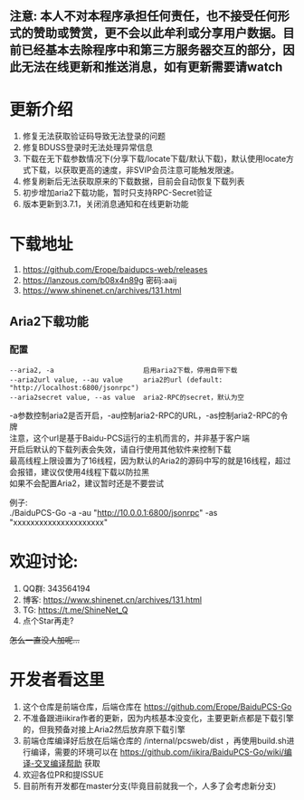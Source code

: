 ## 注意: 本人不对本程序承担任何责任，也不接受任何形式的赞助或赞赏，更不会以此牟利或分享用户数据。目前已经基本去除程序中和第三方服务器交互的部分，因此无法在线更新和推送消息，如有更新需要请watch

# 更新介绍

1. 修复无法获取验证码导致无法登录的问题
2. 修复BDUSS登录时无法处理异常信息
3. 下载在无下载参数情况下(分享下载/locate下载/默认下载)，默认使用locate方式下载，以获取更高的速度，非SVIP会员注意可能触发限速。
4. 修复刷新后无法获取原来的下载数据，目前会自动恢复下载列表
5. 初步增加aria2下载功能，暂时只支持RPC-Secret验证
6. 版本更新到3.7.1，关闭消息通知和在线更新功能

# 下载地址
1. https://github.com/Erope/baidupcs-web/releases
2. https://lanzous.com/b08x4n89g  密码:aaij
3. https://www.shinenet.cn/archives/131.html

## Aria2下载功能
### 配置
```shell
--aria2, -a                      启用aria2下载，停用自带下载
--aria2url value, --au value     aria2的url (default: "http://localhost:6800/jsonrpc")
--aria2secret value, --as value  aria2-RPC的secret，默认为空
```
-a参数控制aria2是否开启，-au控制aria2-RPC的URL，-as控制aria2-RPC的令牌  
注意，这个url是基于Baidu-PCS运行的主机而言的，并非基于客户端  
开启后默认的下载列表会失效，请自行使用其他软件来控制下载  
最高线程上限设置为了16线程，因为默认的Aria2的源码中写的就是16线程，超过会报错，建议仅使用4线程下载以防拉黑  
如果不会配置Aria2，建议暂时还是不要尝试  

例子:  
    ./BaiduPCS-Go -a -au "http://10.0.0.1:6800/jsonrpc" -as "xxxxxxxxxxxxxxxxxxxxx"

# 欢迎讨论:
1. QQ群: 343564194
2. 博客: https://www.shinenet.cn/archives/131.html
3. TG: https://t.me/ShineNet_Q
4. 点个Star再走?

~~怎么一直没人加呢...~~

# 开发者看这里
1. 这个仓库是前端仓库，后端仓库在 https://github.com/Erope/BaiduPCS-Go
2. 不准备跟进iikira作者的更新，因为内核基本没变化，主要更新点都是下载引擎的，但我预备对接上Aria2然后放弃原下载引擎
3. 前端仓库编译好后放在后端仓库的 /internal/pcsweb/dist ，再使用build.sh进行编译，需要的环境可以在 https://github.com/iikira/BaiduPCS-Go/wiki/编译-交叉编译帮助 获取
4. 欢迎各位PR和提ISSUE
5. 目前所有开发都在master分支(毕竟目前就我一个，人多了会考虑新分支)

